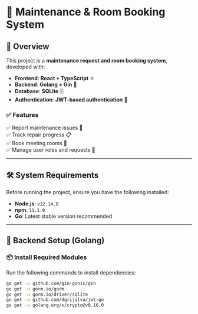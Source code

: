 # 🏢 Maintenance & Room Booking System  

## 📌 Overview  
This project is a **maintenance request and room booking system**, developed with:  
- **Frontend**: **React + TypeScript** ⚛️  
- **Backend**: **Golang + Gin** 🦫  
- **Database**: **SQLite** 🗄️  
- **Authentication**: **JWT-based authentication** 🔐  

### ✅ Features  
✅ Report maintenance issues 🚧  
✅ Track repair progress 📋  
✅ Book meeting rooms 🏢  
✅ Manage user roles and requests 🔄  

---

## 🛠️ System Requirements  
Before running the project, ensure you have the following installed:  

- **Node.js**: `v22.14.0`  
- **npm**: `11.1.0`  
- **Go**: Latest stable version recommended  

---

## 🚀 Backend Setup (Golang)  

### 📦 Install Required Modules  
Run the following commands to install dependencies:  

```sh
go get -u github.com/gin-gonic/gin
go get -u gorm.io/gorm
go get -u gorm.io/driver/sqlite
go get -u github.com/dgrijalva/jwt-go
go get -u golang.org/x/crypto@v0.16.0
